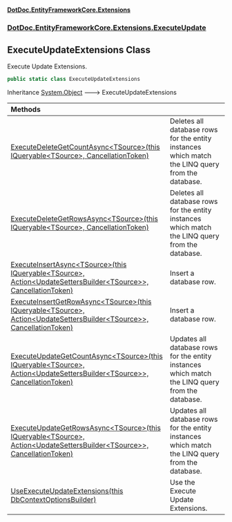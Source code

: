 #### [DotDoc\.EntityFrameworkCore\.Extensions](Home 'Home')
### [DotDoc\.EntityFrameworkCore\.Extensions\.ExecuteUpdate](DotDoc.EntityFrameworkCore.Extensions.ExecuteUpdate 'DotDoc\.EntityFrameworkCore\.Extensions\.ExecuteUpdate')

## ExecuteUpdateExtensions Class

Execute Update Extensions\.

```csharp
public static class ExecuteUpdateExtensions
```

Inheritance [System\.Object](https://learn.microsoft.com/en-us/dotnet/api/system.object 'System\.Object') &#129106; ExecuteUpdateExtensions

| Methods | |
| :--- | :--- |
| [ExecuteDeleteGetCountAsync&lt;TSource&gt;\(this IQueryable&lt;TSource&gt;, CancellationToken\)](ExecuteUpdateExtensions.ExecuteDeleteGetCountAsync.G97QR4KV4O29CW7NA8M4LK6Y9 'DotDoc\.EntityFrameworkCore\.Extensions\.ExecuteUpdate\.ExecuteUpdateExtensions\.ExecuteDeleteGetCountAsync\<TSource\>\(this System\.Linq\.IQueryable\<TSource\>, System\.Threading\.CancellationToken\)') | Deletes all database rows for the entity instances which match the LINQ query from the database\. |
| [ExecuteDeleteGetRowsAsync&lt;TSource&gt;\(this IQueryable&lt;TSource&gt;, CancellationToken\)](ExecuteUpdateExtensions.ExecuteDeleteGetRowsAsync.NTUQ2MDCRFBCNFH2RN8XRNMZD 'DotDoc\.EntityFrameworkCore\.Extensions\.ExecuteUpdate\.ExecuteUpdateExtensions\.ExecuteDeleteGetRowsAsync\<TSource\>\(this System\.Linq\.IQueryable\<TSource\>, System\.Threading\.CancellationToken\)') | Deletes all database rows for the entity instances which match the LINQ query from the database\. |
| [ExecuteInsertAsync&lt;TSource&gt;\(this IQueryable&lt;TSource&gt;, Action&lt;UpdateSettersBuilder&lt;TSource&gt;&gt;, CancellationToken\)](ExecuteUpdateExtensions.ExecuteInsertAsync.9QIFSBTH9UBVFMAS62N4B1IYD 'DotDoc\.EntityFrameworkCore\.Extensions\.ExecuteUpdate\.ExecuteUpdateExtensions\.ExecuteInsertAsync\<TSource\>\(this System\.Linq\.IQueryable\<TSource\>, System\.Action\<Microsoft\.EntityFrameworkCore\.Query\.UpdateSettersBuilder\<TSource\>\>, System\.Threading\.CancellationToken\)') | Insert a database row\. |
| [ExecuteInsertGetRowAsync&lt;TSource&gt;\(this IQueryable&lt;TSource&gt;, Action&lt;UpdateSettersBuilder&lt;TSource&gt;&gt;, CancellationToken\)](ExecuteUpdateExtensions.ExecuteInsertGetRowAsync.N5L33IBE12KL0PYEFJPPG95GB 'DotDoc\.EntityFrameworkCore\.Extensions\.ExecuteUpdate\.ExecuteUpdateExtensions\.ExecuteInsertGetRowAsync\<TSource\>\(this System\.Linq\.IQueryable\<TSource\>, System\.Action\<Microsoft\.EntityFrameworkCore\.Query\.UpdateSettersBuilder\<TSource\>\>, System\.Threading\.CancellationToken\)') | Insert a database row\. |
| [ExecuteUpdateGetCountAsync&lt;TSource&gt;\(this IQueryable&lt;TSource&gt;, Action&lt;UpdateSettersBuilder&lt;TSource&gt;&gt;, CancellationToken\)](ExecuteUpdateExtensions.ExecuteUpdateGetCountAsync.XC1YSL32OLE3CRODZ3B8A41E8 'DotDoc\.EntityFrameworkCore\.Extensions\.ExecuteUpdate\.ExecuteUpdateExtensions\.ExecuteUpdateGetCountAsync\<TSource\>\(this System\.Linq\.IQueryable\<TSource\>, System\.Action\<Microsoft\.EntityFrameworkCore\.Query\.UpdateSettersBuilder\<TSource\>\>, System\.Threading\.CancellationToken\)') | Updates all database rows for the entity instances which match the LINQ query from the database\. |
| [ExecuteUpdateGetRowsAsync&lt;TSource&gt;\(this IQueryable&lt;TSource&gt;, Action&lt;UpdateSettersBuilder&lt;TSource&gt;&gt;, CancellationToken\)](ExecuteUpdateExtensions.ExecuteUpdateGetRowsAsync.LEJYPFLS4A2L2NUD20LJMS76E 'DotDoc\.EntityFrameworkCore\.Extensions\.ExecuteUpdate\.ExecuteUpdateExtensions\.ExecuteUpdateGetRowsAsync\<TSource\>\(this System\.Linq\.IQueryable\<TSource\>, System\.Action\<Microsoft\.EntityFrameworkCore\.Query\.UpdateSettersBuilder\<TSource\>\>, System\.Threading\.CancellationToken\)') | Updates all database rows for the entity instances which match the LINQ query from the database\. |
| [UseExecuteUpdateExtensions\(this DbContextOptionsBuilder\)](ExecuteUpdateExtensions.UseExecuteUpdateExtensions.8EVJGRS4YF4T3EF3YO0SQPB69 'DotDoc\.EntityFrameworkCore\.Extensions\.ExecuteUpdate\.ExecuteUpdateExtensions\.UseExecuteUpdateExtensions\(this Microsoft\.EntityFrameworkCore\.DbContextOptionsBuilder\)') | Use the Execute Update Extensions\. |
